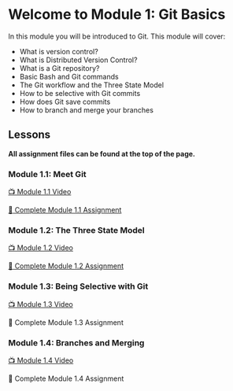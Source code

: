 # Welcome to Module 1: Git Basics

In this module you will be introduced to Git. This module will cover:

* What is version control?
* What is Distributed Version Control?
* What is a Git repository?
* Basic Bash and Git commands
* The Git workflow and the Three State Model
* How to be selective with Git commits
* How does Git save commits
* How to branch and merge your branches

## Lessons

**All assignment files can be found at the top of the page.**

### Module 1.1: Meet Git

[:tv: Module 1.1 Video](https://youtu.be/uWsXEmaM3PA)

[:notebook: Complete Module 1.1 Assignment](https://github.com/Campus-Advisors/campus-advisor-training-IgnatiusEzeani/blob/master/Module%201/Module%201.1%20Assignment.md)

### Module 1.2: The Three State Model

[:tv: Module 1.2 Video](https://youtu.be/yLLZdOIuCfg)

[:notebook: Complete Module 1.2 Assignment](https://github.com/Campus-Advisors/campus-advisor-training-IgnatiusEzeani/blob/master/Module%201/Module%201.2%20Assignment.md)

### Module 1.3: Being Selective with Git

[:tv: Module 1.3 Video](https://youtu.be/3zmolo8YRO8)

:notebook: Complete Module 1.3 Assignment

### Module 1.4: Branches and Merging

[:tv: Module 1.4 Video](https://youtu.be/2YDoQZ9nZ4g)

:notebook: Complete Module 1.4 Assignment


